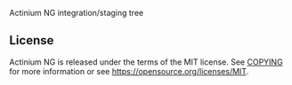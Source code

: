 Actinium NG integration/staging tree

License
-------

Actinium NG is released under the terms of the MIT license. See [COPYING](COPYING) for more
information or see https://opensource.org/licenses/MIT.
